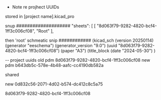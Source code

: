
- Note re projhect UUIDs

stored in [project name].kicad_pro

snup ####################
  "sheets": [
    [
      "8d063f79-9282-4820-bcf4-1ff3c006cf08",
      "Root"
    ],

then 'root' schmeatic 
snip ############
(kicad_sch
	(version 20250114)
	(generator "eeschema")
	(generator_version "9.0")
	(uuid "8d063f79-9282-4820-bcf4-1ff3c006cf08")
	(paper "A3")
	(title_block
		(date "2024-05-30")
	)


-- project uuids
old pdm 8d063f79-9282-4820-bcf4-1ff3c006cf08
new pdm b643db5c-578e-4b48-aafc-cc4190db582a


shared 

new 0d832c56-2071-4d02-b574-dc412c8c5a75

8d063f79-9282-4820-bcf4-1ff3c006cf08